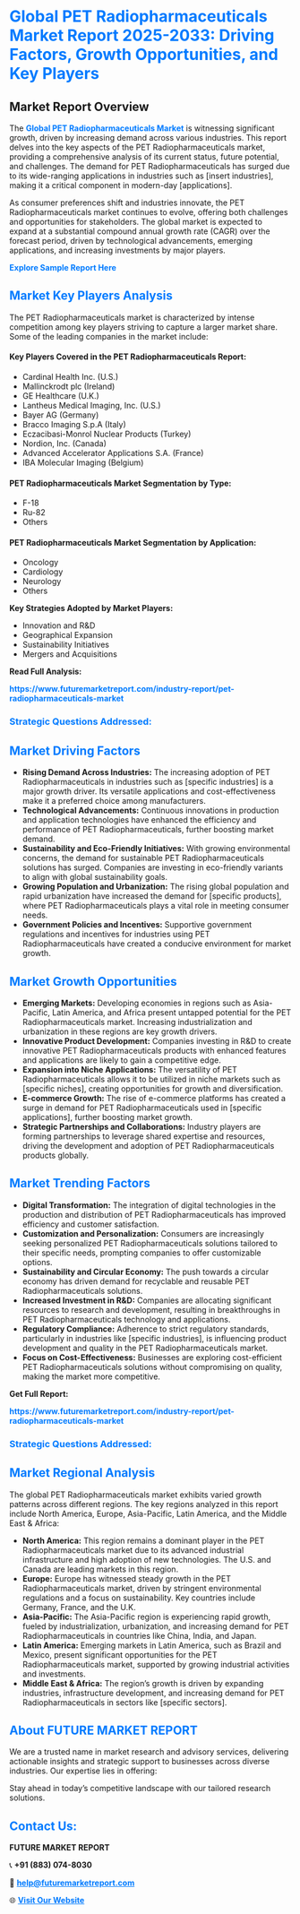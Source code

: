 <h1 style="color: #007BFF;">Global PET Radiopharmaceuticals Market Report 2025-2033: Driving Factors, Growth Opportunities, and Key Players</h1>

<section id="overview">
<h2>Market Report Overview</h2>
<p>The <a href="https://www.futuremarketreport.com/industry-report/pet-radiopharmaceuticals-market" style="color: #007BFF; text-decoration: none;"><strong>Global PET Radiopharmaceuticals Market</strong></a> is witnessing significant growth, driven by increasing demand across various industries. This report delves into the key aspects of the PET Radiopharmaceuticals market, providing a comprehensive analysis of its current status, future potential, and challenges. The demand for PET Radiopharmaceuticals has surged due to its wide-ranging applications in industries such as [insert industries], making it a critical component in modern-day [applications].</p>
<p>As consumer preferences shift and industries innovate, the PET Radiopharmaceuticals market continues to evolve, offering both challenges and opportunities for stakeholders. The global market is expected to expand at a substantial compound annual growth rate (CAGR) over the forecast period, driven by technological advancements, emerging applications, and increasing investments by major players.</p>
</section>

<section id="overview">
<p><a href="https://www.futuremarketreport.com/request-sample/reportId=53080" style="color: #007BFF; text-decoration: none;"><strong>Explore Sample Report Here</strong></a></p>
</section>

<section id="key-players">
<h2 style="color: #007BFF;">Market Key Players Analysis</h2>
<p>The PET Radiopharmaceuticals market is characterized by intense competition among key players striving to capture a larger market share. Some of the leading companies in the market include:</p>
<h4>Key Players Covered in the PET Radiopharmaceuticals Report:</h4>
<ul><li>Cardinal Health Inc. (U.S.)</li><li>Mallinckrodt plc (Ireland)</li><li>GE Healthcare (U.K.)</li><li>Lantheus Medical Imaging, Inc. (U.S.)</li><li>Bayer AG (Germany)</li><li>Bracco Imaging S.p.A (Italy)</li><li>Eczacibasi-Monrol Nuclear Products (Turkey)</li><li>Nordion, Inc. (Canada)</li><li>Advanced Accelerator Applications S.A. (France)</li><li>IBA Molecular Imaging (Belgium)</li></ul>
<h4>PET Radiopharmaceuticals Market Segmentation by Type:</h4>
<ul><li>F-18</li><li>Ru-82</li><li>Others</li></ul>

<h4>PET Radiopharmaceuticals Market Segmentation by Application:</h4>
<ul><li>Oncology</li><li>Cardiology</li><li>Neurology</li><li>Others</li></ul>
<p><strong>Key Strategies Adopted by Market Players:</strong></p>
<ul>
<li>Innovation and R&D</li>
<li>Geographical Expansion</li>
<li>Sustainability Initiatives</li>
<li>Mergers and Acquisitions</li>
</ul>
</section>

<section>
<p><strong>Read Full Analysis: </strong></p><a href="https://www.futuremarketreport.com/industry-report/pet-radiopharmaceuticals-market" style="color: #007BFF; text-decoration: none;"><strong>https://www.futuremarketreport.com/industry-report/pet-radiopharmaceuticals-market</strong></a>
<h3 style="color: #007BFF;">Strategic Questions Addressed:</h3>
</section>

<section id="driving-factors">
<h2 style="color: #007BFF;">Market Driving Factors</h2>
<ul>
<li><strong>Rising Demand Across Industries:</strong> The increasing adoption of PET Radiopharmaceuticals in industries such as [specific industries] is a major growth driver. Its versatile applications and cost-effectiveness make it a preferred choice among manufacturers.</li>
<li><strong>Technological Advancements:</strong> Continuous innovations in production and application technologies have enhanced the efficiency and performance of PET Radiopharmaceuticals, further boosting market demand.</li>
<li><strong>Sustainability and Eco-Friendly Initiatives:</strong> With growing environmental concerns, the demand for sustainable PET Radiopharmaceuticals solutions has surged. Companies are investing in eco-friendly variants to align with global sustainability goals.</li>
<li><strong>Growing Population and Urbanization:</strong> The rising global population and rapid urbanization have increased the demand for [specific products], where PET Radiopharmaceuticals plays a vital role in meeting consumer needs.</li>
<li><strong>Government Policies and Incentives:</strong> Supportive government regulations and incentives for industries using PET Radiopharmaceuticals have created a conducive environment for market growth.</li>
</ul>
</section>

<section id="growth-opportunities">
<h2 style="color: #007BFF;">Market Growth Opportunities</h2>
<ul>
<li><strong>Emerging Markets:</strong> Developing economies in regions such as Asia-Pacific, Latin America, and Africa present untapped potential for the PET Radiopharmaceuticals market. Increasing industrialization and urbanization in these regions are key growth drivers.</li>
<li><strong>Innovative Product Development:</strong> Companies investing in R&D to create innovative PET Radiopharmaceuticals products with enhanced features and applications are likely to gain a competitive edge.</li>
<li><strong>Expansion into Niche Applications:</strong> The versatility of PET Radiopharmaceuticals allows it to be utilized in niche markets such as [specific niches], creating opportunities for growth and diversification.</li>
<li><strong>E-commerce Growth:</strong> The rise of e-commerce platforms has created a surge in demand for PET Radiopharmaceuticals used in [specific applications], further boosting market growth.</li>
<li><strong>Strategic Partnerships and Collaborations:</strong> Industry players are forming partnerships to leverage shared expertise and resources, driving the development and adoption of PET Radiopharmaceuticals products globally.</li>
</ul>
</section>

<section id="trending-factors">
<h2 style="color: #007BFF;">Market Trending Factors</h2>
<ul>
<li><strong>Digital Transformation:</strong> The integration of digital technologies in the production and distribution of PET Radiopharmaceuticals has improved efficiency and customer satisfaction.</li>
<li><strong>Customization and Personalization:</strong> Consumers are increasingly seeking personalized PET Radiopharmaceuticals solutions tailored to their specific needs, prompting companies to offer customizable options.</li>
<li><strong>Sustainability and Circular Economy:</strong> The push towards a circular economy has driven demand for recyclable and reusable PET Radiopharmaceuticals solutions.</li>
<li><strong>Increased Investment in R&D:</strong> Companies are allocating significant resources to research and development, resulting in breakthroughs in PET Radiopharmaceuticals technology and applications.</li>
<li><strong>Regulatory Compliance:</strong> Adherence to strict regulatory standards, particularly in industries like [specific industries], is influencing product development and quality in the PET Radiopharmaceuticals market.</li>
<li><strong>Focus on Cost-Effectiveness:</strong> Businesses are exploring cost-efficient PET Radiopharmaceuticals solutions without compromising on quality, making the market more competitive.</li>
</ul>
</section>

<section>
<p><strong>Get Full Report: </strong></p><a href="https://www.futuremarketreport.com/industry-report/pet-radiopharmaceuticals-market" style="color: #007BFF; text-decoration: none;"><strong>https://www.futuremarketreport.com/industry-report/pet-radiopharmaceuticals-market</strong></a>
<h3 style="color: #007BFF;">Strategic Questions Addressed:</h3>
</section>


<section id="regional-analysis">
<h2 style="color: #007BFF;">Market Regional Analysis</h2>
<p>The global PET Radiopharmaceuticals market exhibits varied growth patterns across different regions. The key regions analyzed in this report include North America, Europe, Asia-Pacific, Latin America, and the Middle East & Africa:</p>
<ul>
<li><strong>North America:</strong> This region remains a dominant player in the PET Radiopharmaceuticals market due to its advanced industrial infrastructure and high adoption of new technologies. The U.S. and Canada are leading markets in this region.</li>
<li><strong>Europe:</strong> Europe has witnessed steady growth in the PET Radiopharmaceuticals market, driven by stringent environmental regulations and a focus on sustainability. Key countries include Germany, France, and the U.K.</li>
<li><strong>Asia-Pacific:</strong> The Asia-Pacific region is experiencing rapid growth, fueled by industrialization, urbanization, and increasing demand for PET Radiopharmaceuticals in countries like China, India, and Japan.</li>
<li><strong>Latin America:</strong> Emerging markets in Latin America, such as Brazil and Mexico, present significant opportunities for the PET Radiopharmaceuticals market, supported by growing industrial activities and investments.</li>
<li><strong>Middle East & Africa:</strong> The region’s growth is driven by expanding industries, infrastructure development, and increasing demand for PET Radiopharmaceuticals in sectors like [specific sectors].</li>
</ul>
</section>

<footer>
<h2 style="color: #007BFF;">About FUTURE MARKET REPORT</h2>
<p>We are a trusted name in market research and advisory services, delivering actionable insights and strategic support to businesses across diverse industries. Our expertise lies in offering:</p>

<p>Stay ahead in today’s competitive landscape with our tailored research solutions.</p>

<h2 style="color: #007BFF;">Contact Us:</h2>
<p><strong>FUTURE MARKET REPORT</strong></p>
<p>📞 <strong>+91 (883) 074-8030</strong></p>
<p>📧 <strong><a href="mailto:help@futuremarketreport.com" style="color: #007BFF;">help@futuremarketreport.com</a></strong></p>
<p>🌐 <strong><a href="https://www.futuremarketreport.com/" style="color: #007BFF;">Visit Our Website</a></strong></p>
</footer>